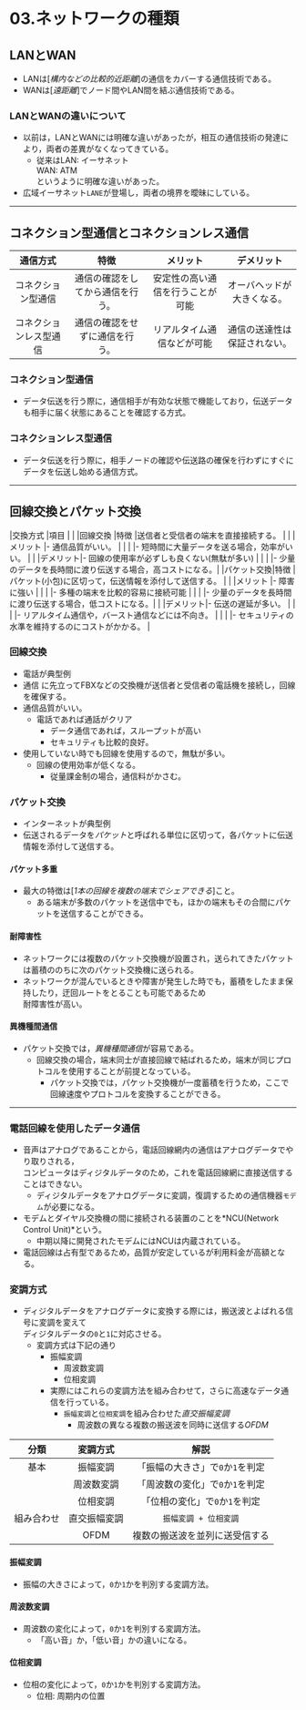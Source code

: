 03.ネットワークの種類
===

## LANとWAN

- LANは[*構内などの比較的近距離*]の通信をカバーする通信技術である。
- WANは[*遠距離*]でノード間やLAN間を結ぶ通信技術である。

### LANとWANの違いについて

- 以前は，LANとWANには明確な違いがあったが，相互の通信技術の発達により，両者の差異がなくなってきている。
  - 従来はLAN: イーサネット  
	WAN: ATM  
	というように明確な違いがあった。
- 広域イーサネット`LANE`が登場し，両者の境界を曖昧にしている。

---

## コネクション型通信とコネクションレス通信

|通信方式              |特徴                            |メリット                        |デメリット                  |
|:--------------------:|:------------------------------:|:------------------------------:|:--------------------------:|
|コネクション型通信    |通信の確認をしてから通信を行う。|安定性の高い通信を行うことが可能|オーバヘッドが大きくなる。  |
|コネクションレス型通信|通信の確認をせずに通信を行う。  |リアルタイム通信などが可能      |通信の送達性は保証されない。|

### コネクション型通信

- データ伝送を行う際に，通信相手が有効な状態で機能しており，伝送データも相手に届く状態にあることを確認する方式。

### コネクションレス型通信

- データ伝送を行う際に，相手ノードの確認や伝送路の確保を行わずにすぐにデータを伝送し始める通信方式。

---

## 回線交換とパケット交換

|交換方式    |項目      |                                                          |
|回線交換    |特徴      |送信者と受信者の端末を直接接続する。                      |
|            |メリット  |- 通信品質がいい。                                        |
|            |          |- 短時間に大量データを送る場合，効率がいい。              |
|            |デメリット|- 回線の使用率が必ずしも良くない(無駄が多い)              |
|            |          |- 少量のデータを長時間に渡り伝送する場合，高コストになる。|
|パケット交換|特徴      |パケット(小包)に区切って，伝送情報を添付して送信する。    |
|            |メリット  |- 障害に強い                                              |
|            |          |- 多種の端末を比較的容易に接続可能                        |
|            |          |- 少量のデータを長時間に渡り伝送する場合，低コストになる。|
|            |デメリット|- 伝送の遅延が多い。                                      |
|            |          |- リアルタイム通信や，バースト通信などには不向き。        |
|            |          |- セキュリティの水準を維持するのにコストがかかる。        |

### 回線交換

- 電話が典型例
- 通信 に先立ってFBXなどの交換機が送信者と受信者の電話機を接続し，回線を確保する。
- 通信品質がいい。
  - 電話であれば通話がクリア
	- データ通信であれば，スループットが高い
	- セキュリティも比較的良好。
- 使用していない時でも回線を使用するので，無駄が多い。
  - 回線の使用効率が低くなる。
	- 従量課金制の場合，通信料がかさむ。

### パケット交換

- インターネットが典型例
- 伝送されるデータを*パケット*と呼ばれる単位に区切って，各パケットに伝送情報を添付して送信する。

#### パケット多重

- 最大の特徴は[*1本の回線を複数の端末でシェアできる*]こと。
  - ある端末が多数のパケットを送信中でも，ほかの端末もその合間にパケットを送信することができる。

#### 耐障害性

- ネットワークには複数のパケット交換機が設置され，送られてきたパケットは蓄積ののちに次のパケット交換機に送られる。
- ネットワークが混んでいるときや障害が発生した時でも，蓄積をしたまま保持したり，迂回ルートをとることも可能であるため  
耐障害性が高い。

#### 異機種間通信

- パケット交換では，*異機種間通信*が容易である。
   - 回線交換の場合，端末同士が直接回線で結ばれるため，端末が同じプロトコルを使用することが前提となっている。
	 - パケット交換では，パケット交換機が一度蓄積を行うため，ここで回線速度やプロトコルを変換することができる。

---

### 電話回線を使用したデータ通信

- 音声はアナログであることから，電話回線網内の通信はアナログデータでやり取りされる，  
コンピュータはディジタルデータのため，これを電話回線網に直接送信することはできない。
  - ディジタルデータをアナログデータに変調，復調するための通信機器`モデム`が必要になる。
- モデムとダイヤル交換機の間に接続される装置のことを*NCU(Network Control Unit)*という。
  - 中期以降に開発されたモデムにはNCUは内蔵されている。
- 電話回線は占有型であるため，品質が安定しているが利用料金が高額となる。

### 変調方式

- ディジタルデータをアナログデータに変換する際には，搬送波とよばれる信号に変調を変えて  
ディジタルデータの`0`と`1`に対応させる。
  - 変調方式は下記の通り
	  - 振幅変調
		- 周波数変調
		- 位相変調
	- 実際にはこれらの変調方法を組み合わせて，さらに高速なデータ通信を行っている。
	  - `振幅変調`と`位相変調`を組み合わせた*直交振幅変調*
		- 周波数の異なる複数の搬送波を同時に送信する*OFDM*

|分類      |変調方式    |解説                            |
|:--------:|:----------:|:------------------------------:|
|基本      |振幅変調    |「振幅の大きさ」で`0`か`1`を判定|
|          |周波数変調  |「周波数の変化」で`0`か`1`を判定|
|          |位相変調    |「位相の変化」で`0`か`1`を判定  |
|組み合わせ|直交振幅変調|`振幅変調 + 位相変調`           |
|          |OFDM        |複数の搬送波を並列に送受信する  |

#### 振幅変調

- 振幅の大きさによって，`0`か`1`かを判別する変調方法。

#### 周波数変調

- 周波数の変化によって，`0`か`1`を判別する変調方法。
  - 「高い音」か，「低い音」かの違いになる。

#### 位相変調

- 位相の変化によって，`0`か`1`かを判別する変調方法。
  - 位相: 周期内の位置


